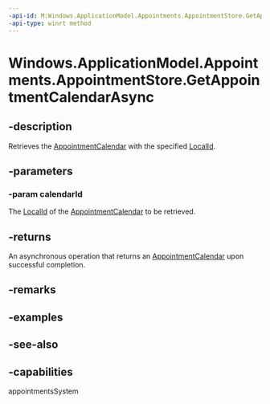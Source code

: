 ```yaml
---
-api-id: M:Windows.ApplicationModel.Appointments.AppointmentStore.GetAppointmentCalendarAsync(System.String)
-api-type: winrt method
---
```


<!-- Method syntax
public Windows.Foundation.IAsyncOperation<Windows.ApplicationModel.Appointments.AppointmentCalendar> GetAppointmentCalendarAsync(System.String calendarId)
-->

# Windows.ApplicationModel.Appointments.AppointmentStore.GetAppointmentCalendarAsync

## -description
Retrieves the [AppointmentCalendar](appointmentcalendar.md) with the specified [LocalId](appointmentcalendar_localid.md).

## -parameters
### -param calendarId
The [LocalId](appointmentcalendar_localid.md) of the [AppointmentCalendar](appointmentcalendar.md) to be retrieved.

## -returns
An asynchronous operation that returns an [AppointmentCalendar](appointmentcalendar.md) upon successful completion.

## -remarks

## -examples

## -see-also

## -capabilities
appointmentsSystem

